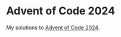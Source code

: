 # Advent of Code 2024

My solutions to [Advent of Code 2024][aoc-2024].

[aoc-2024]: https://adventofcode.com/2024
